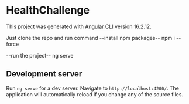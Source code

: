 # HealthChallenge

This project was generated with [Angular CLI](https://github.com/angular/angular-cli) version 16.2.12.

Just clone the repo and run command 
--install npm packages--
npm i --force

--run the project--
ng  serve


## Development server

Run `ng serve` for a dev server. Navigate to `http://localhost:4200/`. The application will automatically reload if you change any of the source files.


